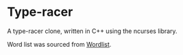 # Type-racer

A type-racer clone, written in C++ using the ncurses library.

Word list was sourced from [Wordlist](https://github.com/jeremy-rifkin/Wordlist).

